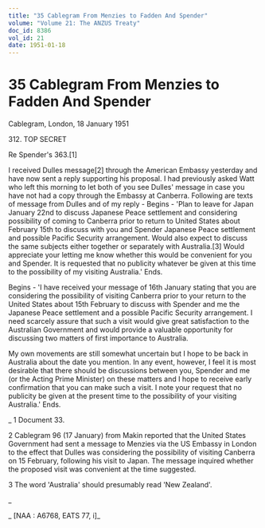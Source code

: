 ```yaml
---
title: "35 Cablegram From Menzies to Fadden And Spender"
volume: "Volume 21: The ANZUS Treaty"
doc_id: 8386
vol_id: 21
date: 1951-01-18
---
```


# 35 Cablegram From Menzies to Fadden And Spender

Cablegram, London, 18 January 1951

312\. TOP SECRET

Re Spender's 363.[1]

I received Dulles message[2] through the American Embassy yesterday and have now sent a reply supporting his proposal. I had previously asked Watt who left this morning to let both of you see Dulles' message in case you have not had a copy through the Embassy at Canberra. Following are texts of message from Dulles and of my reply - Begins - 'Plan to leave for Japan January 22nd to discuss Japanese Peace settlement and considering possibility of coming to Canberra prior to return to United States about February 15th to discuss with you and Spender Japanese Peace settlement and possible Pacific Security arrangement. Would also expect to discuss the same subjects either together or separately with Australia.[3] Would appreciate your letting me know whether this would be convenient for you and Spender. It is requested that no publicity whatever be given at this time to the possibility of my visiting Australia.' Ends.

Begins - 'I have received your message of 16th January stating that you are considering the possibility of visiting Canberra prior to your return to the United States about 15th February to discuss with Spender and me the Japanese Peace settlement and a possible Pacific Security arrangement. I need scarcely assure that such a visit would give great satisfaction to the Australian Government and would provide a valuable opportunity for discussing two matters of first importance to Australia.

My own movements are still somewhat uncertain but I hope to be back in Australia about the date you mention. In any event, however, I feel it is most desirable that there should be discussions between you, Spender and me (or the Acting Prime Minister) on these matters and I hope to receive early confirmation that you can make such a visit. I note your request that no publicity be given at the present time to the possibility of your visiting Australia.' Ends.

_ 1 Document 33.

2 Cablegram 96 (17 January) from Makin reported that the United States Government had sent a message to Menzies via the US Embassy in London to the effect that Dulles was considering the possibility of visiting Canberra on 15 February, following his visit to Japan. The message inquired whether the proposed visit was convenient at the time suggested.

3 The word 'Australia' should presumably read 'New Zealand'.

_

_ [NAA : A6768, EATS 77, i]_

